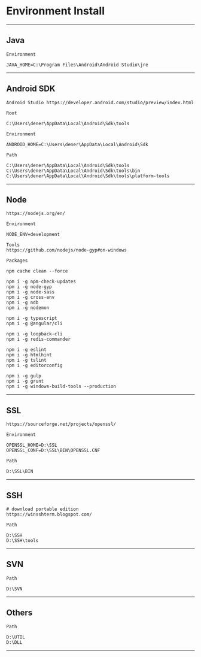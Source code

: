 # Environment Install

----
**Java**
---

    Environment

    JAVA_HOME=C:\Program Files\Android\Android Studio\jre

----
**Android SDK**
---

    Android Studio https://developer.android.com/studio/preview/index.html

    Root
    
    C:\Users\dener\AppData\Local\Android\Sdk\tools

    Environment

    ANDROID_HOME=C:\Users\dener\AppData\Local\Android\Sdk

    Path

    C:\Users\dener\AppData\Local\Android\Sdk\tools
    C:\Users\dener\AppData\Local\Android\Sdk\tools\bin
    C:\Users\dener\AppData\Local\Android\Sdk\tools\platform-tools

----
**Node**
---

    https://nodejs.org/en/

    Environment

    NODE_ENV=development

    Tools
    https://github.com/nodejs/node-gyp#on-windows

    Packages

    npm cache clean --force

    npm i -g npm-check-updates
    npm i -g node-gyp
    npm i -g node-sass
    npm i -g cross-env
    npm i -g ndb
    npm i -g nodemon

    npm i -g typescript
    npm i -g @angular/cli

    npm i -g loopback-cli
    npm i -g redis-commander

    npm i -g eslint
    npm i -g htmlhint
    npm i -g tslint
    npm i -g editorconfig

    npm i -g gulp
    npm i -g grunt
    npm i -g windows-build-tools --production
    
----
**SSL**
---

    https://sourceforge.net/projects/openssl/

    Environment

    OPENSSL_HOME=D:\SSL
    OPENSSL_CONF=D:\SSL\BIN\OPENSSL.CNF

    Path

    D:\SSL\BIN

----
**SSH**
---

    # download portable edition
    https://winsshterm.blogspot.com/

    Path

    D:\SSH
    D:\SSH\tools

----
**SVN**
---

    Path

    D:\SVN

----
**Others**
---

    Path

    D:\UTIL
    D:\DLL

----
